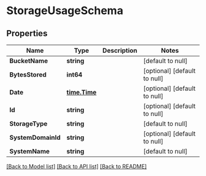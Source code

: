 # StorageUsageSchema

## Properties
Name | Type | Description | Notes
------------ | ------------- | ------------- | -------------
**BucketName** | **string** |  | [default to null]
**BytesStored** | **int64** |  | [optional] [default to null]
**Date** | [**time.Time**](time.Time.md) |  | [optional] [default to null]
**Id** | **string** |  | [optional] [default to null]
**StorageType** | **string** |  | [default to null]
**SystemDomainId** | **string** |  | [optional] [default to null]
**SystemName** | **string** |  | [default to null]

[[Back to Model list]](../README.md#documentation-for-models) [[Back to API list]](../README.md#documentation-for-api-endpoints) [[Back to README]](../README.md)


